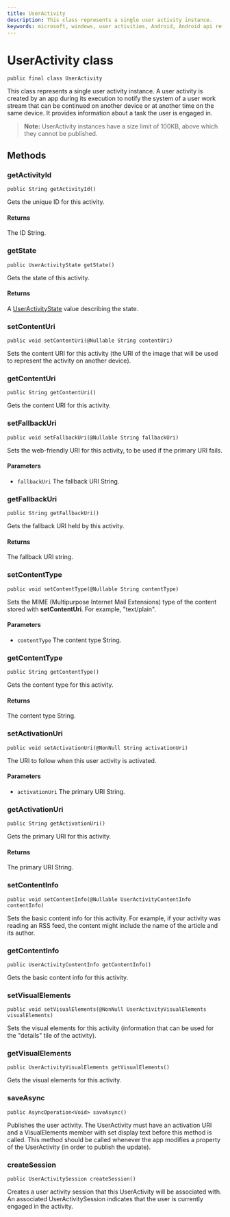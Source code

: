 ```yaml
---
title: UserActivity
description: This class represents a single user activity instance.
keywords: microsoft, windows, user activities, Android, Android api reference 
---
```


# UserActivity class

```
public final class UserActivity
```

This class represents a single user activity instance. A user activity is created by an app during its execution to notify the system of a user work stream that can be continued on another device or at another time on the same device. It provides information about a task the user is engaged in.

>**Note:** UserActivity instances have a size limit of 100KB, above which they cannot be published.

## Methods

### getActivityId
`public String getActivityId()`

Gets the unique ID for this activity.

#### Returns
The ID String.

### getState
`public UserActivityState getState()`

Gets the state of this activity.

#### Returns
A [UserActivityState](UserActivityState.md) value describing the state.

### setContentUri
`public void setContentUri(@Nullable String contentUri)`

Sets the content URI for this activity (the URI of the image that will be used to represent the activity on another device).

### getContentUri
`public String getContentUri()`

Gets the content URI for this activity.

### setFallbackUri
`public void setFallbackUri(@Nullable String fallbackUri)`

Sets the web-friendly URI for this activity, to be used if the primary URI fails.

#### Parameters
* `fallbackUri` The fallback URI String.

### getFallbackUri
`public String getFallbackUri()`

Gets the fallback URI held by this activity.

#### Returns
The fallback URI string.

### setContentType
`public void setContentType(@Nullable String contentType)`

Sets the MIME (Multipurpose Internet Mail Extensions) type of the content stored with **setContentUri**. For example, "text/plain".

#### Parameters
* `contentType` The content type String.

### getContentType
`public String getContentType()`

Gets the content type for this activity.

#### Returns
The content type String.

### setActivationUri
`public void setActivationUri(@NonNull String activationUri)`

The URI to follow when this user activity is activated.

#### Parameters
* `activationUri` The primary URI String.

### getActivationUri
`public String getActivationUri()`

Gets the primary URI for this activity.

#### Returns
The primary URI String.

### setContentInfo
`public void setContentInfo(@Nullable UserActivityContentInfo contentInfo)`

Sets the basic content info for this activity. For example, if your activity was reading an RSS feed, the content might include the name of the article and its author.

### getContentInfo
`public UserActivityContentInfo getContentInfo()`

Gets the basic content info for this activity.

### setVisualElements
`public void setVisualElements(@NonNull UserActivityVisualElements visualElements)`

Sets the visual elements for this activity (information that can be used for the "details" tile of the activity).

### getVisualElements
`public UserActivityVisualElements getVisualElements()`

Gets the visual elements for this activity.

### saveAsync
`public AsyncOperation<Void> saveAsync()`

Publishes the user activity. The UserActivity must have an activation URI and a VisualElements member with set display text before this method is called. This method should be called whenever the app modifies a property of the UserActivity (in order to publish the update).

### createSession
`public UserActivitySession createSession()`

Creates a user activity session that this UserActivity will be associated with. An associated UserActivitySession indicates that the user is currently engaged in the activity.
